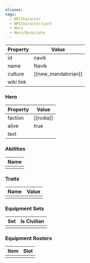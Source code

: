 ```yaml
---
aliases: 
tags:
  - NPCCharacter
  - NPCCharacter/Lord
  - Hero
  - Hero/Associate
---
```


| Property  | Value               |
| :-------- | ------------------- |
| id        | navik               |
| name      | Navik               |
| culture   | [[new_mandalorian]] |
| wiki link |                     |
### Hero
| Property | Value     |
| -------- | --------- |
| faction  | [[rodia]] |
| alive    | true      |
| text     |           |

### Abilities
| Name |
| :--: |
|      |

### Traits
| Name | Value |
| ---- | ----- |
|      |       |

### Equipment Sets
| Set | Is Civilian |
| --- | ----------- |
|     |             |

### Equipment Rosters
| Item | Slot |
| ---- | ---- |
|      |      |
